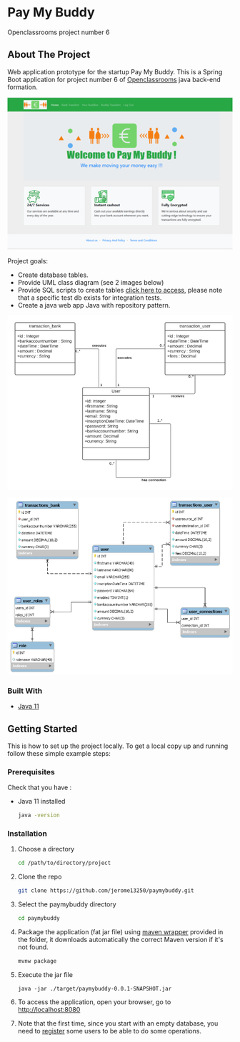# Pay My Buddy
Openclassrooms project number 6

<!-- ABOUT THE PROJECT -->
## About The Project

Web application prototype for the startup Pay My Buddy. This is a Spring Boot application for project number 6 of [Openclassrooms](https://openclassrooms.com/) java back-end formation.

![homepage](https://github.com/jerome13250/paymybuddy/blob/master/images/PayMyBuddy_homepage.png)

Project goals:
* Create database tables.
* Provide UML class diagram (see 2 images below)
* Provide SQL scripts to create tables [click here to access](https://github.com/jerome13250/paymybuddy/tree/master/resources), please note that a specific test db exists for integration tests.
* Create a java web app Java with repository pattern.

![UML-class-diagram](/images/classdiagram.png)

![database](/images/diagram.png)


### Built With

* [Java 11](https://adoptopenjdk.net/)

<!-- GETTING STARTED -->
## Getting Started

This is how to set up the project locally.
To get a local copy up and running follow these simple example steps:

### Prerequisites

Check that you have : 
* Java 11 installed
  ```sh
  java -version
  ```

### Installation

1. Choose a directory
   ```sh
   cd /path/to/directory/project
   ```
2. Clone the repo
   ```sh
   git clone https://github.com/jerome13250/paymybuddy.git
   ```
3. Select the paymybuddy directory
   ```sh
   cd paymybuddy
   ```
4. Package the application (fat jar file) using [maven wrapper](https://github.com/takari/maven-wrapper) provided in the folder, it downloads automatically the correct Maven version if it's not found.
   ```sh
   mvnw package
   ```
5. Execute the jar file
   ```JS
   java -jar ./target/paymybuddy-0.0.1-SNAPSHOT.jar
   ```
6. To access the application, open your browser, go to [http://localhost:8080](http://localhost:8080)

7. Note that the first time, since you start with an empty database, you need to [register](http://localhost:8080/registration) some users to be able to do some operations.

